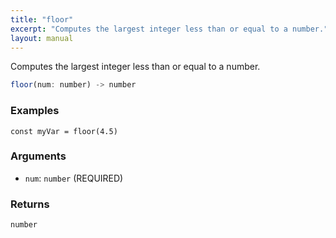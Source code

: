 ```yaml
---
title: "floor"
excerpt: "Computes the largest integer less than or equal to a number."
layout: manual
---
```


Computes the largest integer less than or equal to a number.



```js
floor(num: number) -> number
```

### Examples

```kcl
const myVar = floor(4.5)
```

### Arguments

* `num`: `number` (REQUIRED)

### Returns

`number`




